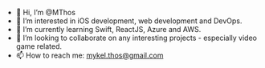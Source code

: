 - 👋 Hi, I’m @MThos
- 👀 I’m interested in iOS development, web development and DevOps.
- 🌱 I’m currently learning Swift, ReactJS, Azure and AWS.
- 💞️ I’m looking to collaborate on any interesting projects - especially video game related.
- 📫 How to reach me: mykel.thos@gmail.com
